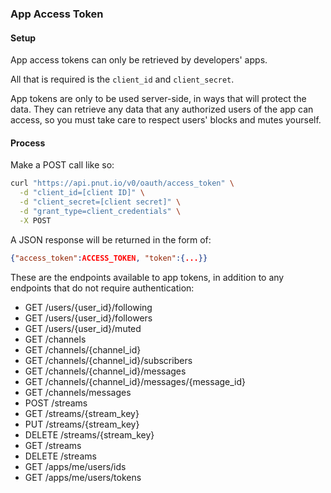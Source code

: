 ### App Access Token

#### Setup

App access tokens can only be retrieved by developers' apps.

All that is required is the `client_id` and `client_secret`.

App tokens are only to be used server-side, in ways that will protect the data. They can retrieve any data that any authorized users of the app can access, so you must take care to respect users' blocks and mutes yourself.


#### Process

Make a <span class="method method-post">POST</span> call like so:

```bash
curl "https://api.pnut.io/v0/oauth/access_token" \
  -d "client_id=[client ID]" \
  -d "client_secret=[client secret]" \
  -d "grant_type=client_credentials" \
  -X POST
```

A JSON response will be returned in the form of:

```json
{"access_token":ACCESS_TOKEN, "token":{...}}
```


These are the endpoints available to app tokens, in addition to any endpoints that do not require authentication:

* GET /users/{user_id}/following
* GET /users/{user_id}/followers
* GET /users/{user_id}/muted
* GET /channels
* GET /channels/{channel_id}
* GET /channels/{channel_id}/subscribers
* GET /channels/{channel_id}/messages
* GET /channels/{channel_id}/messages/{message_id}
* GET /channels/messages
* POST /streams
* GET /streams/{stream_key}
* PUT /streams/{stream_key}
* DELETE /streams/{stream_key}
* GET /streams
* DELETE /streams
* GET /apps/me/users/ids
* GET /apps/me/users/tokens